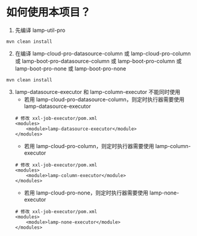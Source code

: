 # 如何使用本项目？

1. 先编译 lamp-util-pro 
```
mvn clean install
```
2. 在编译 lamp-cloud-pro-datasource-column 或 lamp-cloud-pro-column 或 lamp-boot-pro-datasource-column 或 lamp-boot-pro-column 或 lamp-boot-pro-none 或 lamp-boot-pro-none
```
mvn clean install
```
3. lamp-datasource-executor 和 lamp-column-executor 不能同时使用
   - 若用 lamp-cloud-pro-datasource-column，则定时执行器需要使用 lamp-datasource-executor
   ```
   # 修改 xxl-job-executor/pom.xml
   <modules>
       <module>lamp-datasource-executor</module>
   </modules>
   ```
   - 若用 lamp-cloud-pro-column，则定时执行器需要使用 lamp-column-executor
   ```
   # 修改 xxl-job-executor/pom.xml
   <modules>
       <module>lamp-column-executor</module>
   </modules>
   ```
   - 若用 lamp-cloud-pro-none，则定时执行器需要使用 lamp-none-executor
   ```
   # 修改 xxl-job-executor/pom.xml
   <modules>
       <module>lamp-none-executor</module>
   </modules>
   ```
